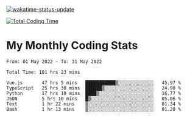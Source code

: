 [![wakatime-status-update](https://github.com/noopurphalak/noopurphalak/workflows/wakatime-status-update/badge.svg)](https://github.com/noopurphalak/noopurphalak/actions/workflows/main.yml)

[![Total Coding Time](https://wakatime.com/badge/user/80ace140-ef40-4fdd-b8ed-f3be3d2e1aea.svg)](https://wakatime.com/@80ace140-ef40-4fdd-b8ed-f3be3d2e1aea)

# My Monthly Coding Stats

<!--START_SECTION:waka-->

```text
From: 01 May 2022 - To: 31 May 2022

Total Time: 101 hrs 23 mins

Vue.js       47 hrs 5 mins   ███████████▒░░░░░░░░░░░░░   45.97 %
TypeScript   25 hrs 30 mins  ██████▒░░░░░░░░░░░░░░░░░░   24.90 %
Python       17 hrs 10 mins  ████▒░░░░░░░░░░░░░░░░░░░░   16.77 %
JSON         5 hrs 10 mins   █▒░░░░░░░░░░░░░░░░░░░░░░░   05.06 %
Text         1 hr 22 mins    ▒░░░░░░░░░░░░░░░░░░░░░░░░   01.34 %
Bash         1 hr 13 mins    ▒░░░░░░░░░░░░░░░░░░░░░░░░   01.20 %
```

<!--END_SECTION:waka-->
